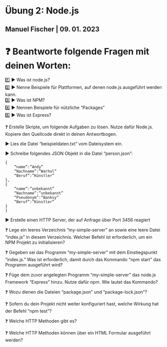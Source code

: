 # Übung 2: Node.js

## Manuel Fischer | 09. 01. 2023

# :question: Beantworte folgende Fragen mit deinen Worten:

:one: :arrow_forward: Was ist node.js? <br>
:two: :arrow_forward: Nenne Beispiele für Plattformen, auf denen node.js ausgeführt werden kann.<br>
:three: :arrow_forward: Was ist NPM?<br>
:four: :arrow_forward: Nennen Beispiele für nützliche “Packages”<br>
:five: :arrow_forward: Was ist Express?<br>

:question: Erstelle Skripte, um folgende Aufgaben zu lösen. Nutze dafür Node.js. Kopiere den Quellcode direkt in deinen Antwortbogen.

:arrow_forward: Lies die Datei “beispieldaten.txt” vom Dateisystem ein.

:arrow_forward: Schreibe folgendes JSON Objekt in die Datei “person.json”:

```[
{
    “name”:”Andy”
    “Nachname”:”Warhol”
    “Beruf”:”Künstler”
},
{
    “name”:”unbekannt”
    “Nachname”:”unbekannt”
    “Pseudonym”:”Banksy”
    “Beruf”:”Künstler”
}
]
```

:arrow_forward: Erstelle einen HTTP Server, der auf Anfrage über Port 3456 reagiert

:question: Lege ein leeres Verzeichnis “my-simple-server” an sowie eine leere Datei “index.js” in diesem Verzeichnis. Welcher Befehl ist erforderlich, um ein NPM Projekt zu initialisieren?

:question: Gegeben sei das Programm “my-simple-server” mit dem Einstiegspunkt “index.js.” Was ist erforderlich, damit durch das Kommando “npm start” das Programm ausgeführt wird?

:question: Füge dem zuvor angelegten Programm “my-simple-server” das node.js Framework “Express” hinzu. Nutze dafür npm. Wie lautet das Kommando?

:question: Wozu dienen die Dateien “package.json” und ”package-lock.json”?

:question: Sofern du dein Projekt nicht weiter konfiguriert hast, welche Wirkung hat der Befehl “npm test”?

:question: Welche HTTP Methoden gibt es?

:question: Welche HTTP Methoden können über ein HTML Formular ausgeführt werden?
